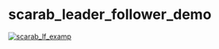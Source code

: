 # scarab_leader_follower_demo
[![scarab_lf_examp](http://img.youtube.com/vi/0WiTZpYbdHY/0.jpg)](https://www.youtube.com/watch?v=0WiTZpYbdHY&feature=youtu.be "Scarab Leader Follower")
